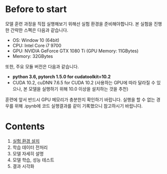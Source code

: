 Before to start
===

모델 훈련 과정을 직접 실행해보기 위해선 실험 환경을 준비해야합니다. 
본 실험을 진행한 간략한 스펙은 다음과 같습니다.
- OS: Window 10 (64bit)
- CPU: Intel Core i7 9700
- GPU: NVIDIA GeForce GTX 1080 Ti (GPU Memory: 11GBytes)
- Memory: 32GBytes

또한, 주요 모듈 버전은 다음과 같습니다.
- **python 3.6, pytorch 1.5.0 for cudatoolkit=10.2**
- CUDA 10.2, cuDNN 7.6.5 for CUDA 10.2 (사용하는 GPU에 따라 달라질 수 있으나, 본 모델을 실행하기 위해 10.0 이상을 설치하는 것을 추천)


훈련에 앞서 반드시 GPU 메모리가 충분한지 확인하기 바랍니다. 실행을 할 수 없는 경우를 위해 .ipynb에 코드 실행결과를 같이 기록했으니 참고하시기 바랍니다.

Contents
===

1. [실험 환경 설치](./1_setting_environment.ipynb)
2. 학습 데이터 전처리
3. 모델 자세히 설명
4. 모델 학습, 성능 테스트
5. 결과 시각화